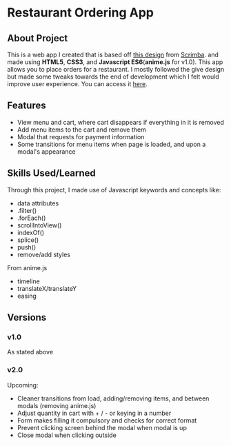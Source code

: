 # Restaurant Ordering App

## About Project

This is a web app I created that is based off [this design](https://www.figma.com/file/s6Qk0EjXqIcL7yQ6PbRaZu/Mobile-Restaurant-Menu?node-id=0%3A1) from [Scrimba](https://scrimba.com/). and made using **HTML5**, **CSS3**, and **Javascript ES6**(**anime.js** for v1.0). This app allows you to place orders for a restaurant. I mostly followed the give design but made some tweaks towards the end of development which I felt would improve user experience. You can access it [here](https://restaurant-order-roan.vercel.app/).

## Features

- View menu and cart, where cart disappears if everything in it is removed
- Add menu items to the cart and remove them
- Modal that requests for payment information
- Some transitions for menu items when page is loaded, and upon a modal's appearance

## Skills Used/Learned

Through this project, I made use of Javascript keywords and concepts like:
- data attributes
- .filter()
- .forEach()
- scrollIntoView()
- indexOf()
- splice()
- push()
- remove/add styles

From anime.js

- timeline
- translateX/translateY
- easing

## Versions

### v1.0
As stated above

### v2.0
Upcoming:
- Cleaner transitions from load, adding/removing items, and between modals (removing anime.js)
- Adjust quantity in cart with + / - or keying in a number
- Form makes filling it compulsory and checks for correct format
- Prevent clicking screen behind the modal when modal is up
- Close modal when clicking outside
 
